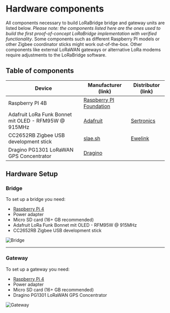 # Hardware components

All components necessary to build LoRaBridge bridge and gateway units are listed below. *Please note: the components listed here are the ones used to build
the first proof-of-concept LoRaBridge implementation with verified functionality*. Some components such as different Raspberry PI models or other Zigbee coordinator sticks might work out-of-the-box. Other components like external LoRaWAN gateways or alternative LoRa modems require adjustments to the LoRaBridge software.

## Table of components

| Device  | Manufacturer (link) | Distributor (link)  |  
|---|---|---|
| Raspberry PI 4B  | [Raspberry PI Foundation](https://www.raspberrypi.com/products/raspberry-pi-4-model-b/) |   |
| Adafruit LoRa Funk Bonnet mit OLED - RFM95W @ 915MHz  | [Adafruit](https://www.adafruit.com/product/4074)  | [Sertronics](https://b2b.sertronics-shop.de/Raspberry-Pi/Raspberry-Pi-Computer/GPIO-HATs-/-pHATS/Funk-/-GPS/Adafruit-LoRa-Funk-Bonnet-mit-OLED-RFM95W--915MHz/)   |
| CC2652RB Zigbee USB development stick | [slae.sh](https://slae.sh/projects/cc2652/)| [Ewelink](https://ewelinkstore.com/product/cc2652rb-zigbee-usb-development-stick/?v=fa868488740a)|
| Dragino PG1301 LoRaWAN GPS Concentrator | [Dragino](https://www.dragino.com/products/lora/item/149-lora-gps-hat.html) |    |

## Hardware Setup

### Bridge

To set up a bridge you need:

- [Raspberry Pi 4](https://www.raspberrypi.com/products/raspberry-pi-4-model-b/)
- Power adapter
- Micro SD card  (16+ GB recommended)
- Adafruit LoRa Funk Bonnet mit OLED - RFM95W @ 915MHz
- CC2652RB Zigbee USB development stick

![Bridge](../assets/Bridge.png)

___

### Gateway

To set up a gateway you need:

- [Raspberry Pi 4](https://www.raspberrypi.com/products/raspberry-pi-4-model-b/)
- Power adapter
- Micro SD card  (16+ GB recommended)
- Dragino PG1301 LoRaWAN GPS Concentrator

![Gateway](../assets/Gateway.png)